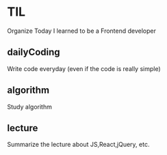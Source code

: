 # TIL
Organize Today I learned to be a Frontend developer

## dailyCoding
Write code everyday (even if the code is really simple)

## algorithm
Study algorithm 

## lecture
Summarize the lecture about JS,React,jQuery, etc.

